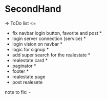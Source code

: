 # SecondHand

=> ToDo list <=

- fix navbar login button, favorite and post *
- login server connection (service) *
- login vision on navbar *
- logic for signup *
- add super search for the realestate *
- realestate card *
- paginator *
- footer *
- realestate page
- post realesete


note to fix: 
    - 